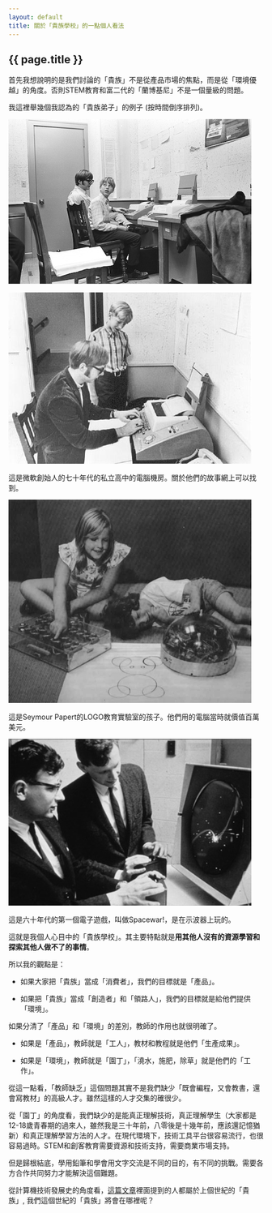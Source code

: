 ```yaml
---
layout: default
title: 關於「貴族學校」的一點個人看法
---
```


## {{ page.title }}

首先我想說明的是我們討論的「貴族」不是從產品市場的焦點，而是從「環境優越」的角度。否則STEM教育和富二代的「蘭博基尼」不是一個量級的問題。

我這裡舉幾個我認為的「貴族弟子」的例子 (按時間倒序排列)。

![](elite-1.jpg)

![](elite-2.jpg)

這是微軟創始人的七十年代的私立高中的電腦機房。關於他們的故事網上可以找到。

![](elite-3.jpg)

這是Seymour Papert的LOGO教育實驗室的孩子。他們用的電腦當時就價值百萬美元。

![](elite-4.jpg)

這是六十年代的第一個電子遊戲，叫做Spacewar!，是在示波器上玩的。

這就是我個人心目中的「貴族學校」。其主要特點就是**用其他人沒有的資源學習和探索其他人做不了的事情**。

所以我的觀點是：

- 如果大家把「貴族」當成「消費者」，我們的目標就是「產品」。

- 如果把「貴族」當成「創造者」和「領路人」，我們的目標就是給他們提供「環境」。

如果分清了「產品」和「環境」的差別，教師的作用也就很明確了。

- 如果是「產品」，教師就是「工人」，教材和教程就是他們「生產成果」。

- 如果是「環境」，教師就是「園丁」，「澆水，施肥，除草」就是他們的「工作」。

從這一點看，「教師缺乏」這個問題其實不是我們缺少「既會編程，又會教書，還會寫教材」的高級人才。雖然這樣的人才交集的確很少。

從「園丁」的角度看，我們缺少的是能真正理解技術，真正理解學生（大家都是12-18歲青春期的過來人，雖然我是三十年前，八零後是十幾年前，應該還記憶猶新）和真正理解學習方法的人才。在現代環境下，技術工具平台很容易流行，也很容易過時。STEM和創客教育需要資源和技術支持，需要商業市場支持。

但是歸根結底，學用鉛筆和學會用文字交流是不同的目的，有不同的挑戰。需要各方合作共同努力才能解決這個難題。

從計算機技術發展史的角度看，[這篇文章](elite.pdf)裡面提到的人都屬於上個世紀的「貴族」, 我們這個世紀的「貴族」將會在哪裡呢？
